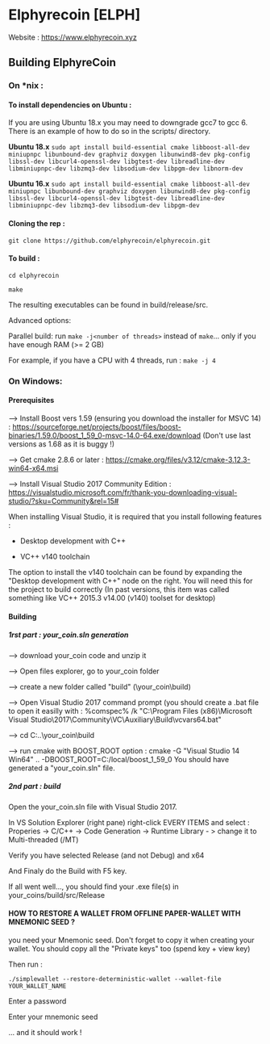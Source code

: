 # Elphyrecoin [ELPH]

Website : https://www.elphyrecoin.xyz

## Building ElphyreCoin

### On *nix :

#### To install dependencies on Ubuntu :

If you are using Ubuntu 18.x you may need to downgrade gcc7 to gcc 6. There is an example of how to do so in the scripts/ directory.

**Ubuntu 18.x**
`sudo apt install build-essential cmake libboost-all-dev miniupnpc libunbound-dev graphviz doxygen libunwind8-dev pkg-config libssl-dev libcurl4-openssl-dev libgtest-dev libreadline-dev libminiupnpc-dev libzmq3-dev libsodium-dev libpgm-dev libnorm-dev`

**Ubuntu 16.x**
`sudo apt install build-essential cmake libboost-all-dev miniupnpc libunbound-dev graphviz doxygen libunwind8-dev pkg-config libssl-dev libcurl4-openssl-dev libgtest-dev libreadline-dev libminiupnpc-dev libzmq3-dev libsodium-dev libpgm-dev`

#### Cloning the rep :
`git clone https://github.com/elphyrecoin/elphyrecoin.git`

#### To build :

`cd elphyrecoin`

`make`

The resulting executables can be found in build/release/src.

Advanced options:

Parallel build: run `make -j<number of threads>` instead of `make`... only if you have enough RAM (>= 2 GB)

For example, if you have a CPU with 4 threads, run : `make -j 4`

### On Windows:

#### Prerequisites

--> Install Boost vers 1.59 (ensuring you download the installer for MSVC 14) : https://sourceforge.net/projects/boost/files/boost-binaries/1.59.0/boost_1_59_0-msvc-14.0-64.exe/download (Don't use last versions as 1.68 as it is buggy !)

--> Get cmake 2.8.6 or later : https://cmake.org/files/v3.12/cmake-3.12.3-win64-x64.msi

--> Install Visual Studio 2017 Community Edition : https://visualstudio.microsoft.com/fr/thank-you-downloading-visual-studio/?sku=Community&rel=15#

When installing Visual Studio, it is required that you install following features :

- Desktop development with C++

- VC++ v140 toolchain

The option to install the v140 toolchain can be found by expanding the "Desktop development with C++" node on the right.
You will need this for the project to build correctly (In past versions, this item was called something like VC++ 2015.3 v14.00 (v140) toolset for desktop)

#### Building

##### 1rst part : your_coin.sln generation

--> download your_coin code and unzip it

--> Open files explorer, go to your_coin folder

--> create a new folder called "build" (\your_coin\build)

--> Open Visual Studio 2017 command prompt (you should create a .bat file to open it easilly with : %comspec% /k "C:\Program Files (x86)\Microsoft Visual Studio\2017\Community\VC\Auxiliary\Build\vcvars64.bat"

--> cd C:\..\your_coin\build

--> run cmake with BOOST_ROOT option : cmake -G "Visual Studio 14 Win64" .. -DBOOST_ROOT=C:/local/boost_1_59_0
You should have generated a "your_coin.sln" file.

##### 2nd part : build

Open the your_coin.sln file with Visual Studio 2017.

In VS Solution Explorer (right pane) right-click EVERY ITEMS and select : Properies -> C/C++ -> Code Generation -> Runtime Library - > change it to Multi-threaded (/MT)

Verify you have selected Release (and not Debug) and x64

And Finaly do the Build with F5 key.

If all went well..., you should find your .exe file(s) in your_coins/build/src/Release

#### HOW TO RESTORE A WALLET FROM OFFLINE PAPER-WALLET WITH MNEMONIC SEED ?
you need your Mnemonic seed. Don't forget to copy it when creating your wallet. You should copy all the "Private keys" too (spend key + view key)

Then run :

`./simplewallet --restore-deterministic-wallet --wallet-file YOUR_WALLET_NAME`

Enter a password

Enter your mnemonic seed

... and it should work !
